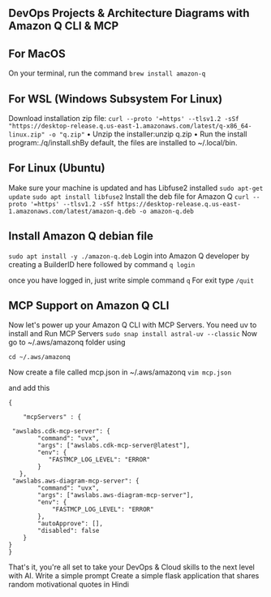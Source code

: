 ## DevOps Projects & Architecture Diagrams with Amazon Q CLI & MCP

## For MacOS
On your terminal, run the command
``` brew install amazon-q ```
## For WSL (Windows Subsystem For Linux)
Download installation zip file:
``` curl --proto '=https' --tlsv1.2 -sSf "https://desktop-release.q.us-east-1.amazonaws.com/latest/q-x86_64-linux.zip" -o "q.zip" ```
•	Unzip the installer:unzip q.zip
•	Run the install program:./q/install.shBy default, the files are installed to ~/.local/bin.

## For Linux (Ubuntu)
Make sure your machine is updated and has Libfuse2 installed
``` sudo apt-get update ```
``` sudo apt install libfuse2 ```
Install the deb file for Amazon Q
``` curl --proto '=https' --tlsv1.2 -sSf https://desktop-release.q.us-east-1.amazonaws.com/latest/amazon-q.deb -o amazon-q.deb ```

## Install Amazon Q debian file
``` sudo apt install -y ./amazon-q.deb ```
Login into Amazon Q developer by creating a BuilderID here followed by command
``` q login ```

once you have logged in, just write simple command
``` q ```
For exit type 
``` /quit ```
## MCP Support on Amazon Q CLI
Now let's power up your Amazon Q CLI with MCP Servers.
You need uv to install and Run MCP Servers
``` sudo snap install astral-uv --classic ```
Now go to ~/.aws/amazonq folder using

``` cd ~/.aws/amazonq ```

Now create a file called mcp.json in ~/.aws/amazonq
``` vim mcp.json ```



and add this
```
{

	"mcpServers" : {
    
 "awslabs.cdk-mcp-server": {
        "command": "uvx",
        "args": ["awslabs.cdk-mcp-server@latest"],
        "env": {
           "FASTMCP_LOG_LEVEL": "ERROR"
        }
   },
 "awslabs.aws-diagram-mcp-server": {
 		"command": "uvx",
 		"args": ["awslabs.aws-diagram-mcp-server"],
 		"env": {
 			"FASTMCP_LOG_LEVEL": "ERROR"
 		},
 		"autoApprove": [],
 		"disabled": false
 	}
}
}
```

That's it, you're all set to take your DevOps & Cloud skills to the next level with AI.
Write a simple prompt
Create a simple flask application that shares random motivational quotes in Hindi


